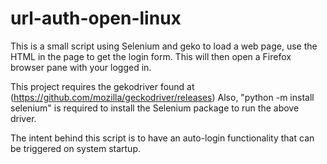 # url-auth-open-linux
This is a small script using Selenium and geko to load a web page, use the HTML in the page to get the login form. This will then open a Firefox browser pane with your logged in.

This project requires the gekodriver found at (https://github.com/mozilla/geckodriver/releases)
Also, "python -m install selenium" is required to install the Selenium package to run the above driver.

The intent behind this script is to have an auto-login functionality that can be triggered on system startup. 
